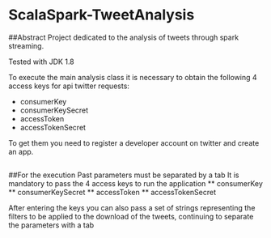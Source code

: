 # ScalaSpark-TweetAnalysis

##Abstract
Project dedicated to the analysis of tweets through spark streaming.

Tested with JDK 1.8

To execute the main analysis class it is necessary to obtain the following 4 access keys for api twitter requests:
* consumerKey
* consumerKeySecret
* accessToken
* accessTokenSecret

To get them you need to register a developer account on twitter and create an app.
##
##For the execution
Past parameters must be separated by a tab
It is mandatory to pass the 4 access keys to run the application
** consumerKey
** consumerKeySecret
** accessToken
** accessTokenSecret

After entering the keys you can also pass a set of strings representing the filters to be applied to the download of the tweets, continuing to separate the parameters with a tab


